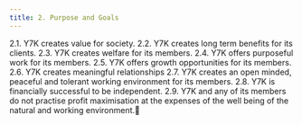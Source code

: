 ```yaml
---
title: 2. Purpose and Goals
---
```


2.1. Y7K creates value for society.
2.2. Y7K creates long term benefits for its clients.
2.3. Y7K creates welfare for its members.
2.4. Y7K offers purposeful work for its members.
2.5. Y7K offers growth opportunities for its members.
2.6. Y7K creates meaningful relationships
2.7. Y7K creates an open minded, peaceful and tolerant working environment for its members.
2.8. Y7K is financially successful to be independent.
2.9. Y7K and any of its members do not practise profit maximisation at the expenses of the well being of the natural and working environment.